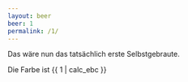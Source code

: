 ```yaml
---
layout: beer
beer: 1
permalink: /1/
---
```


Das wäre nun das tatsächlich erste Selbstgebraute.

Die Farbe ist {{ 1 | calc_ebc }}
